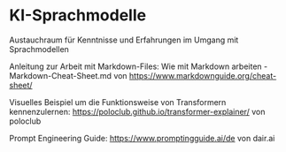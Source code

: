 # KI-Sprachmodelle

Austauchraum für Kenntnisse und Erfahrungen im Umgang mit Sprachmodellen


Anleitung zur Arbeit mit Markdown-Files: Wie mit Markdown arbeiten - Markdown-Cheat-Sheet.md von https://www.markdownguide.org/cheat-sheet/

Visuelles Beispiel um die Funktionsweise von Transformern kennenzulernen: https://poloclub.github.io/transformer-explainer/ von poloclub

Prompt Engineering Guide: https://www.promptingguide.ai/de von dair.ai 
